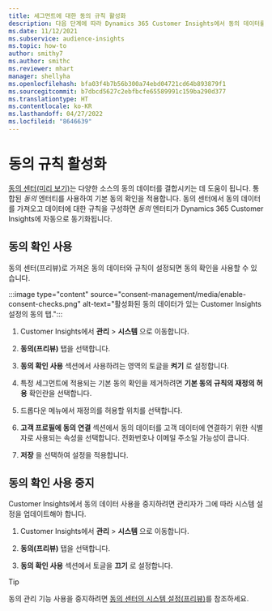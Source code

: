 ```yaml
---
title: 세그먼트에 대한 동의 규칙 활성화
description: 다음 단계에 따라 Dynamics 365 Customer Insights에서 동의 데이터를 연결하고 동의 확인을 활성화합니다. 관리자는 동의 확인을 사용 중지할 수도 있습니다.
ms.date: 11/12/2021
ms.subservice: audience-insights
ms.topic: how-to
author: smithy7
ms.author: smithc
ms.reviewer: mhart
manager: shellyha
ms.openlocfilehash: bfa03f4b7b56b300a74ebd04721cd64b893879f1
ms.sourcegitcommit: b7dbcd5627c2ebfbcfe65589991c159ba290d377
ms.translationtype: HT
ms.contentlocale: ko-KR
ms.lasthandoff: 04/27/2022
ms.locfileid: "8646639"
---
```

# <a name="activate-consent-rules"></a>동의 규칙 활성화

[동의 센터(미리 보기)](consent-management/overview.md)는 다양한 소스의 동의 데이터를 결합시키는 데 도움이 됩니다. 통합된 *동의* 엔터티를 사용하여 기본 동의 확인을 적용합니다. 동의 센터에서 동의 데이터를 가져오고 데이터에 대한 규칙을 구성하면 *동의* 엔터티가 Dynamics 365 Customer Insights에 자동으로 동기화됩니다.

## <a name="enable-consent-checks"></a>동의 확인 사용

동의 센터(프리뷰)로 가져온 동의 데이터와 규칙이 설정되면 동의 확인을 사용할 수 있습니다. 

:::image type="content" source="consent-management/media/enable-consent-checks.png" alt-text="활성화된 동의 데이터가 있는 Customer Insights 설정의 동의 탭.":::

1. Customer Insights에서 **관리** > **시스템** 으로 이동합니다.

1. **동의(프리뷰)** 탭을 선택합니다.

1. **동의 확인 사용** 섹션에서 사용하려는 영역의 토글을 **켜기** 로 설정합니다.

1. 특정 세그먼트에 적용되는 기본 동의 확인을 제거하려면 **기본 동의 규칙의 재정의 허용** 확인란을 선택합니다. 

1. 드롭다운 메뉴에서 재정의를 허용할 위치를 선택합니다.     

1. **고객 프로필에 동의 연결** 섹션에서 동의 데이터를 고객 데이터에 연결하기 위한 식별자로 사용되는 속성을 선택합니다. 전화번호나 이메일 주소일 가능성이 큽니다. 

1. **저장** 을 선택하여 설정을 적용합니다.

## <a name="disable-consent-checks"></a>동의 확인 사용 중지

Customer Insights에서 동의 데이터 사용을 중지하려면 관리자가 그에 따라 시스템 설정을 업데이트해야 합니다.

1. Customer Insights에서 **관리** > **시스템** 으로 이동합니다.

1. **동의(프리뷰)** 탭을 선택합니다.

1. **동의 확인 사용** 섹션에서 토글을 **끄기** 로 설정합니다.

> [!TIP]
> 동의 관리 기능 사용을 중지하려면 [동의 센터의 시스템 설정(프리뷰)](consent-management/system-settings.md)를 참조하세요.
